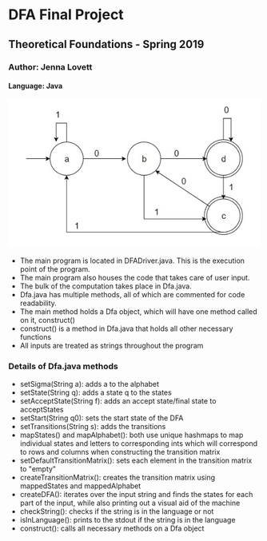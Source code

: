 # DFA Final Project
## Theoretical Foundations - Spring 2019
### Author: Jenna Lovett
#### Language: Java

![alt text](https://github.com/JennaLovett/dfa/blob/master/dfa.jpg "DFA Image")

* The main program is located in DFADriver.java. This is the execution point of the program.
* The main program also houses the code that takes care of user input.
* The bulk of the computation takes place in Dfa.java.
* Dfa.java has multiple methods, all of which are commented for code readability.
* The main method holds a Dfa object, which will have one method called on it, construct()
* construct() is a method in Dfa.java that holds all other necessary functions
* All inputs are treated as strings throughout the program


### Details of Dfa.java methods
* setSigma(String a): adds a to the alphabet
* setState(String q): adds a state q to the states
* setAcceptState(String f): adds an accept state/final state to acceptStates
* setStart(String q0): sets the start state of the DFA
* setTransitions(String s): adds the transitions
* mapStates() and mapAlphabet(): both use unique hashmaps to map individual states and letters to corresponding ints which will correspond to rows and columns when constructing the transition matrix
* setDefaultTransitionMatrix(): sets each element in the transition matrix to "empty"
* createTransitionMatrix(): creates the transition matrix using mappedStates and mappedAlphabet
* createDFA(): iterates over the input string and finds the states for each part of the input, while also printing out a visual aid of the machine
* checkString(): checks if the string is in the language or not
* isInLanguage(): prints to the stdout if the string is in the language
* construct(): calls all necessary methods on a Dfa object